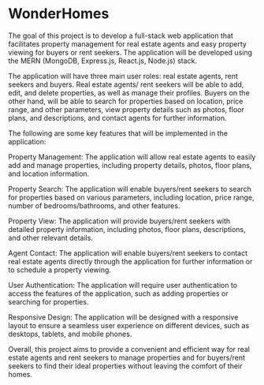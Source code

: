 # WonderHomes

The goal of this project is to develop a full-stack web application that facilitates property management for real estate agents and easy property viewing for buyers or rent seekers. The application will be developed using the MERN (MongoDB, Express.js, React.js, Node.js) stack.

The application will have three main user roles: real estate agents, rent seekers and buyers. Real estate agents/ rent seekers will be able to add, edit, and delete properties, as well as manage their profiles. Buyers on the other hand, will be able to search for properties based on location, price range, and other parameters, view property details such as photos, floor plans, and descriptions, and contact agents for further information.


The following are some key features that will be implemented in the application:

Property Management: The application will allow real estate agents to easily add and manage properties, including property details, photos, floor plans, and location information.

Property Search: The application will enable buyers/rent seekers to search for properties based on various parameters, including location, price range, number of bedrooms/bathrooms, and other features.

Property View: The application will provide buyers/rent seekers with detailed property information, including photos, floor plans, descriptions, and other relevant details.

Agent Contact: The application will enable buyers/rent seekers to contact real estate agents directly through the application for further information or to schedule a property viewing.

User Authentication: The application will require user authentication to access the features of the application, such as adding properties or searching for properties.

Responsive Design: The application will be designed with a responsive layout to ensure a seamless user experience on different devices, such as desktops, tablets, and mobile phones.


Overall, this project aims to provide a convenient and efficient way for real estate agents and rent seekers to manage properties and for buyers/rent seekers to find their ideal properties without leaving the comfort of their homes.
